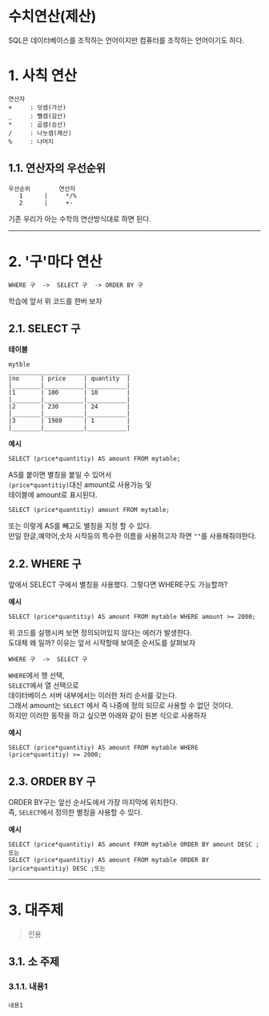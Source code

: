 수치연산(제산)
=======================
SQL은 데이터베이스를 조작하는 언어이지만 컴퓨터를 조작하는 언어이기도 하다.
# 1. 사칙 연산
```
연산자
+     : 덧셈(가산)           
_     : 뺄셈(감산)
*     : 곱셈(승산)
/     : 나눗셈(제산)
%     : 나머지
```
## 1.1. 연산자의 우선순위
```
우선순위        연산자 
   1      |     */%
   2      |     +-
```
기존 우리가 아는 수학의 연산방식대로 하면 된다.

***
# 2. '구'마다 연산
```
WHERE 구  ->  SELECT 구  -> ORDER BY 구
```
학습에 앞서 위 코드를 한버 보자
## 2.1. SELECT 구
  
**테이블**
```
mytble
__________________________________
|no      | price     | quantity  |
|________|___________|___________|
|1       | 100       | 10        |
|________|___________|___________|
|2       | 230       | 24        |
|________|___________|___________|
|3       | 1980      | 1         |
|________|___________|___________|

```
  
**예시**
```
SELECT (price*quantitiy) AS amount FROM mytable;
```   
AS를 붙이면 별칭을 붙일 수 있어서    
```(price*quantitiy)```대신 amount로 사용가능 및    
테이블에 amount로 표시된다.
```
SELECT (price*quantitiy) amount FROM mytable;
```
또는 이렇게 AS를 빼고도 별칭을 지정 할 수 있다.  
만일 한글,예약어,숫자 시작등의 특수한 이름을 사용하고자 하면 ```""```를 사용해줘야한다.   
  
## 2.2. WHERE 구
앞에서 SELECT 구에서 별칭을 사용했다. 그렇다면 WHERE구도 가능할까?  
  
**예시**
```
SELECT (price*quantitiy) AS amount FROM mytable WHERE amount >= 2000;
```  
위 코드를 실행시켜 보면 정의되어있지 않다는 에러가 발생한다.  
도대체 왜 일까? 이유는 앞서 시작할때 보여준 순서도를 살펴보자  
```
WHERE 구  ->  SELECT 구  
```
```WHERE```에서 행 선택,  
```SELECT```에서 열 선택으로  
데이터베이스 서버 내부에서는 이러한 처리 순서를 갖는다.    
그래서 amount는 ```SELECT``` 에서 즉 나중에 정의 되므로 사용할 수 없던 것이다.  
하지만 이러한 동작을 하고 싶으면 아래와 같이 원본 식으로 사용하자   
  
**예시**
```
SELECT (price*quantitiy) AS amount FROM mytable WHERE (price*quantitiy) >= 2000;
``` 
## 2.3. ORDER BY 구
ORDER BY구는 앞선 순서도에서 가장 마지막에 위치한다.  
즉, ```SELECT```에서 정의한 별칭을 사용할 수 있다.  
  
**예시**
```
SELECT (price*quantitiy) AS amount FROM mytable ORDER BY amount DESC ;
또는
SELECT (price*quantitiy) AS amount FROM mytable ORDER BY (price*quantitiy) DESC ;또는
```

***
# 3. 대주제
> 인용
## 3.1. 소 주제
### 3.1.1. 내용1
```
내용1
```
